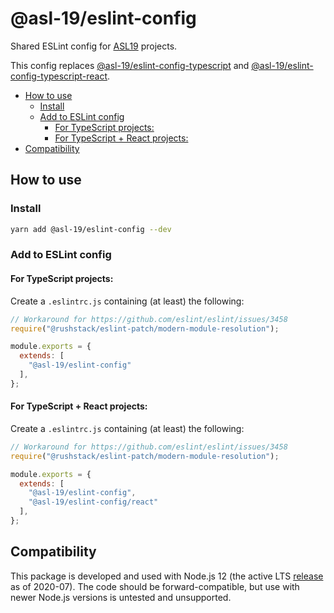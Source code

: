 # @asl-19/eslint-config

Shared ESLint config for [ASL19](https://asl19.org/) projects.

This config replaces [@asl-19/eslint-config-typescript] and [@asl-19/eslint-config-typescript-react].

[@asl-19/eslint-config-typescript]: https://github.com/ASL-19/eslint-config-typescript
[@asl-19/eslint-config-typescript-react]: https://github.com/ASL-19/eslint-config-typescript-react
[@rushstack/eslint-patch]: https://github.com/microsoft/rushstack/tree/master/stack/eslint-patch

- [How to use](#how-to-use)
    - [Install](#install)
    - [Add to ESLint config](#add-to-eslint-config)
        - [For TypeScript projects:](#for-typescript-projects)
        - [For TypeScript + React projects:](#for-typescript--react-projects)
- [Compatibility](#compatibility)

## How to use

### Install

```sh
yarn add @asl-19/eslint-config --dev
```

### Add to ESLint config

#### For TypeScript projects:

Create a `.eslintrc.js` containing (at least) the following:

```js
// Workaround for https://github.com/eslint/eslint/issues/3458
require("@rushstack/eslint-patch/modern-module-resolution");

module.exports = {
  extends: [
    "@asl-19/eslint-config"
  ],
};
```

#### For TypeScript + React projects:

Create a `.eslintrc.js` containing (at least) the following:

```js
// Workaround for https://github.com/eslint/eslint/issues/3458
require("@rushstack/eslint-patch/modern-module-resolution");

module.exports = {
  extends: [
    "@asl-19/eslint-config",
    "@asl-19/eslint-config/react"
  ],
};
```

## Compatibility

This package is developed and used with Node.js 12 (the active LTS [release](https://nodejs.org/en/about/releases/) as of 2020-07). The code should be forward-compatible, but use with newer Node.js versions is untested and unsupported.
